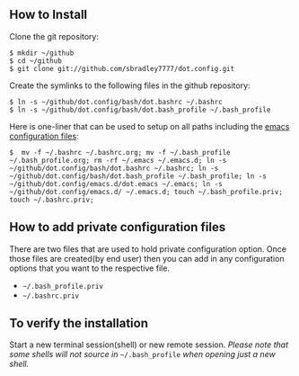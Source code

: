 ## How to Install
Clone the git repository:
~~~
$ mkdir ~/github
$ cd ~/github
$ git clone git://github.com/sbradley7777/dot.config.git
~~~

Create the symlinks to the following files in the github repository:
~~~
$ ln -s ~/github/dot.config/bash/dot.bashrc ~/.bashrc
$ ln -s ~/github/dot.config/bash/dot.bash_profile ~/.bash_profile
~~~

Here is one-liner that can be used to setup on all paths including the [emacs configuration files](https://github.com/sbradley7777/dot.config/tree/master/emacs.d):
~~~
$  mv -f ~/.bashrc ~/.bashrc.org; mv -f ~/.bash_profile ~/.bash_profile.org; rm -rf ~/.emacs ~/.emacs.d; ln -s ~/github/dot.config/bash/dot.bashrc ~/.bashrc; ln -s ~/github/dot.config/bash/dot.bash_profile ~/.bash_profile; ln -s ~/github/dot.config/emacs.d/dot.emacs ~/.emacs; ln -s ~/github/dot.config/emacs.d/ ~/.emacs.d; touch ~/.bash_profile.priv; touch ~/.bashrc.priv;
~~~

## How to add private configuration files
There are two files that are used to hold private configuration option. Once those files are created(by end user) then you can add in any configuration options that you want to the respective file.
* `~/.bash_profile.priv`
* `~/.bashrc.priv`

## To verify the installation
Start a new terminal session(shell) or new remote session. *Please note that some shells will not source in* `~/.bash_profile` *when opening just a new shell.*
